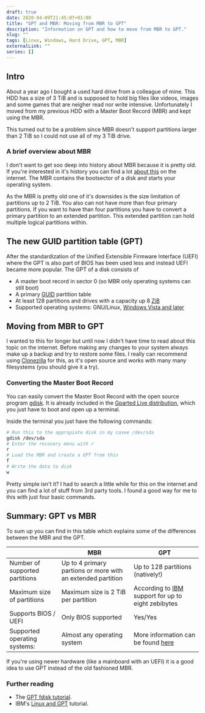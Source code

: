 ```yaml
---
draft: true
date: 2020-04-09T21:45:07+01:00
title: "GPT and MBR: Moving from MBR to GPT"
description: "Information on GPT and how to move from MBR to GPT."
slug: "" 
tags: [Linux, Windows, Hard Drive, GPT, MBR]
externalLink: ""
series: []
---
```


## Intro

About a year ago I bought a used hard drive from a colleague of mine. This HDD has a size of 3 TiB and is supposed to hold big files like videos, images and some games that are neigher read nor write intensive. Unfortunately I moved from my previous HDD with a Master Boot Record (MBR) and kept using the MBR.

This turned out to be a problem since MBR doesn't support partitions larger than 2 TiB so I could not use all of my 3 TiB drive.

### A brief overview about MBR

I don't want to get soo deep into history about MBR because it is pretty old. If you're interested in it's history you can find a lot [about this](https://en.wikipedia.org/wiki/Master_boot_record) on the internet. The MBR contains the bootsector of a disk and starts your operating system.

As the MBR is pretty old one of it's downsides is the size limitation of partitions up to 2 TiB. You also can not have more than four primary partitions. If you want to have than four partitions you have to convert a primary partition to an extended partition. This extended partition can hold multiple logical partitions within.

## The new GUID partition table (GPT)

After the standardization of the Unified Extensible Firmware Interface (UEFI) where the GPT is also part of BIOS has been used less and instead UEFI became more popular. The GPT of a disk consists of

- A master boot record in sector 0 (so MBR only operating systems can still boot)
- A primary [GUID](https://en.wikipedia.org/wiki/Universally_unique_identifier) partition table
- At least 128 partitions and drives with a capacity up 8 [ZiB](https://en.wikipedia.org/wiki/Binary_prefix#zebi)
- Supported operating systems: GNU/Linux, [Windows Vista and later](https://docs.microsoft.com/en-us/windows-hardware/manufacture/desktop/windows-and-gpt-faq#can-windows-vista-windows-server-2008-and-later-read-write-and-boot-from-gpt-disks)

## Moving from MBR to GPT

I wanted to this for longer but until now I didn't have time to read about this topic on the internet. Before making any changes to your system always make up a backup and try to restore some files. I really can recommend using [Clonezilla](https://clonezilla.org/) for this, as it's open source and works with many many filesystems (you should give it a try).

### Converting the Master Boot Record

You can easily convert the Master Boot Record with the open source program [gdisk](https://www.rodsbooks.com/gdisk/walkthrough.html). It is already included in the [Gparted Live distribution](https://gparted.org/livecd.php), which you just have to boot and open up a terminal.

Inside the terminal you just have the following commands:

```bash
# Run this to the appropiate disk in my casee /dev/sda
gdisk /dev/sda
# Enter the recovery menu with r
r
# Load the MBR and create a GPT from this
f
# Write the data to disk
w
```

Pretty simple isn't it? I had to search a little while for this on the internet and you can find a lot of stuff from 3rd party tools. I found a good way for me to this with just four basic commands.
<!-- Source of image: By User:Kbolino., CC BY-SA 2.5, https://commons.wikimedia.org/w/index.php?curid=3036588 -->

## Summary: GPT vs MBR

To sum up you can find in this table which explains some of the differences between the MBR and the GPT.

 |                                | MBR                                                         | GPT                                                                                                               |
 | ------------------------------ | ----------------------------------------------------------- | ----------------------------------------------------------------------------------------------------------------- |
 | Number of supported partitions | Up to 4 primary partions or more with an extended partition | Up to 128 partitions (natively!)                                                                                  |
 | Maximum size of partitions     | Maximum size is 2 TiB per partition                         | According to [IBM](https://developer.ibm.com/tutorials/l-gpt/) support for up to eight zebibytes                  |
 | Supports BIOS / UEFI           | Only BIOS supported                                         | Yes/Yes                                                                                                           |
 | Supported operating systems:   | Almost any operating system                                 | More information can be found [here](https://en.wikipedia.org/wiki/GUID_Partition_Table#Operating-system_support) |

If you're using newer hardware (like a mainboard with an UEFI) it is a good idea to use GPT instead of the old fashioned MBR.

### Further reading

- The [GPT fdisk tutorial](https://rodsbooks.com/gdisk/).
- IBM's [Linux and GPT](https://developer.ibm.com/tutorials/l-gpt/) tutorial.

